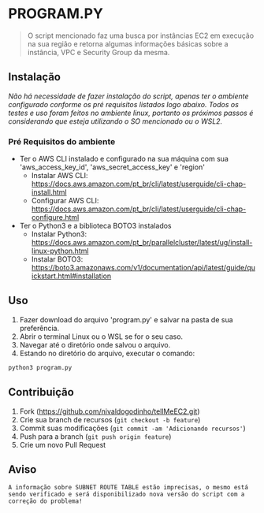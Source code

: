 # PROGRAM.PY
> O script mencionado faz uma busca por instâncias EC2 em execução na sua região e retorna algumas informações básicas sobre a instância, VPC e Security Group da mesma.

## Instalação

_Não há necessidade de fazer instalação do script, apenas ter o ambiente configurado conforme os pré requisitos listados logo abaixo. Todos os testes e uso foram feitos no ambiente linux, portanto os próximos passos é considerando que esteja utilizando o SO mencionado ou o WSL2._

### Pré Requisitos do ambiente

* Ter o AWS CLI instalado e configurado na sua máquina com sua 'aws_access_key_id', 'aws_secret_access_key' e 'region'
    * Instalar AWS CLI: https://docs.aws.amazon.com/pt_br/cli/latest/userguide/cli-chap-install.html
    * Configurar AWS CLI: https://docs.aws.amazon.com/pt_br/cli/latest/userguide/cli-chap-configure.html
* Ter o Python3 e a biblioteca BOTO3 instalados
    * Instalar Python3: https://docs.aws.amazon.com/pt_br/parallelcluster/latest/ug/install-linux-python.html
    * Instalar BOTO3: https://boto3.amazonaws.com/v1/documentation/api/latest/guide/quickstart.html#installation

## Uso

1. Fazer download do arquivo 'program.py' e salvar na pasta de sua preferência.
2. Abrir o terminal Linux ou o WSL se for o seu caso.
3. Navegar até o diretório onde salvou o arquivo.
4. Estando no diretório do arquivo, executar o comando:

```sh
python3 program.py
```

## Contribuição

1. Fork (<https://github.com/nivaldogodinho/tellMeEC2.git>)
2. Crie sua branch de recursos (`git checkout -b feature`)
3. Commit suas modificações (`git commit -am 'Adicionando recursos'`)
4. Push para a branch (`git push origin feature`)
5. Crie um novo Pull Request

## Aviso

`A informação sobre SUBNET ROUTE TABLE estão imprecisas, o mesmo está sendo verificado e será disponibilizado nova versão do script com a correção do problema!`